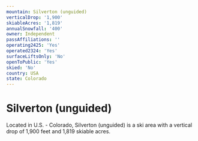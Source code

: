 ```yaml
---
mountain: Silverton (unguided)
verticalDrop: '1,900'
skiableAcres: '1,819'
annualSnowfall: '400'
owner: Independent
passAffiliations: ''
operating2425: 'Yes'
operated2324: 'Yes'
surfaceLiftsOnly: 'No'
openToPublic: 'Yes'
skied: 'No'
country: USA
state: Colorado
---
```


# Silverton (unguided)

Located in U.S. - Colorado, Silverton (unguided) is a ski area with a vertical drop of 1,900 feet and 1,819 skiable acres.
